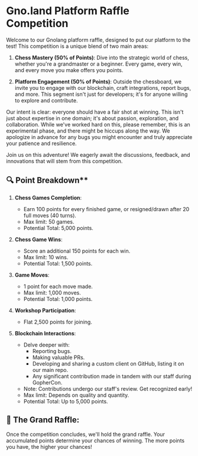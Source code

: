 # Gno.land Platform Raffle Competition

Welcome to our Gnolang platform raffle, designed to put our platform to the test!
This competition is a unique blend of two main areas:

1. **Chess Mastery (50% of Points)**:
Dive into the strategic world of chess, whether you're a grandmaster or a beginner.
Every game, every win, and every move you make offers you points.

3. **Platform Engagement (50% of Points)**:
Outside the chessboard, we invite you to engage with our blockchain, craft integrations, report bugs, and more.
This segment isn't just for developers; it's for anyone willing to explore and contribute.

Our intent is clear: everyone should have a fair shot at winning.
This isn't just about expertise in one domain; it's about passion, exploration, and collaboration.
While we've worked hard on this, please remember, this is an experimental phase, and there might be hiccups along the way.
We apologize in advance for any bugs you might encounter and truly appreciate your patience and resilience. 

Join us on this adventure! We eagerly await the discussions, feedback, and innovations that will stem from this competition.

## 🔍 Point Breakdown**

1. **Chess Games Completion**: 
   - Earn 100 points for every finished game, or resigned/drawn after 20 full moves (40 turns).
   - Max limit: 50 games.
   - Potential Total: 5,000 points.

2. **Chess Game Wins**: 
   - Score an additional 150 points for each win.
   - Max limit: 10 wins.
   - Potential Total: 1,500 points.

3. **Game Moves**: 
   - 1 point for each move made.
   - Max limit: 1,000 moves.
   - Potential Total: 1,000 points.

4. **Workshop Participation**: 
   - Flat 2,500 points for joining.

5. **Blockchain Interactions**: 
   - Delve deeper with:
      - Reporting bugs.
      - Making valuable PRs.
      - Developing and sharing a custom client on GitHub, listing it on our main repo.
      - Any significant contribution made in tandem with our staff during GopherCon.
   - Note: Contributions undergo our staff's review. Get recognized early!
   - Max limit: Depends on quality and quantity.
   - Potential Total: Up to 5,000 points.

## 🎉 The Grand Raffle:

Once the competition concludes, we'll hold the grand raffle.
Your accumulated points determine your chances of winning.
The more points you have, the higher your chances!
